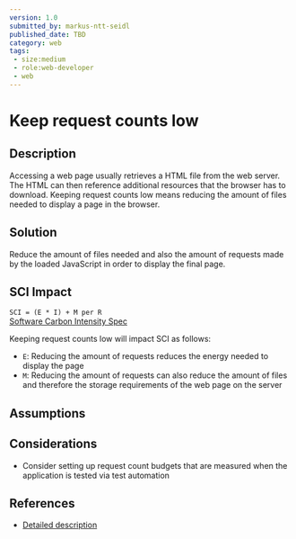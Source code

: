 ```yaml
---
version: 1.0
submitted_by: markus-ntt-seidl
published_date: TBD
category: web
tags: 
 - size:medium
 - role:web-developer
 - web
---
```


# Keep request counts low

## Description

Accessing a web page usually retrieves a HTML file from the web server. The HTML can then reference additional resources that the browser has to download. 
Keeping request counts low means reducing the amount of files needed to display a page in the browser.

## Solution

Reduce the amount of files needed and also the amount of requests made by the loaded JavaScript in order to display the final page. 

## SCI Impact

`SCI = (E * I) + M per R`  
[Software Carbon Intensity Spec](https://grnsft.org/sci)

Keeping request counts low will impact SCI as follows:

- `E`: Reducing the amount of requests reduces the energy needed to display the page
- `M`: Reducing the amount of requests can also reduce the amount of files and therefore the storage requirements of the web page on the server


## Assumptions


## Considerations

- Consider setting up request count budgets that are measured when the application is tested via test automation


## References

- [Detailed description](https://web.dev/resource-summary/)
